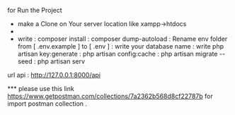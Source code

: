 for Run the Project

- make a Clone on Your server location like xampp->htdocs
- 
- write : composer install
        : composer dump-autoload
        : Rename env folder from  [ .env.example ] to [ .env ] 
        : write your database name 
        : write php artisan key:generate 
        :       php artisan config:cache
        :       php artisan migrate --seed
        :       php artisan serv 
        
url api : http://127.0.0.1:8000/api

*** please use this link https://www.getpostman.com/collections/7a2362b568d8cf22787b 
for import postman collection .